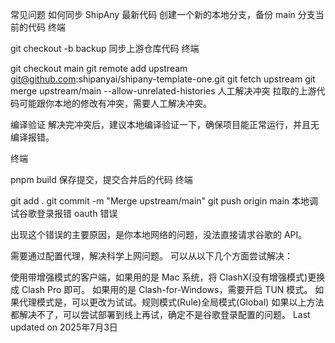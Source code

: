 常见问题
如何同步 ShipAny 最新代码
创建一个新的本地分支，备份 main 分支当前的代码
终端

git checkout -b backup
同步上游仓库代码
终端

git checkout main
git remote add upstream git@github.com:shipanyai/shipany-template-one.git
git fetch upstream
git merge upstream/main --allow-unrelated-histories
人工解决冲突
拉取的上游代码可能跟你本地的修改有冲突，需要人工解决冲突。

编译验证
解决完冲突后，建议本地编译验证一下，确保项目能正常运行，并且无编译报错。

终端

pnpm build
保存提交，提交合并后的代码
终端

git add .
git commit -m "Merge upstream/main"
git push origin main
本地调试谷歌登录报错
oauth 错误

出现这个错误的主要原因，是你本地网络的问题，没法直接请求谷歌的 API。

需要通过配置代理，解决科学上网问题。 可以从以下几个方面尝试解决：

使用带增强模式的客户端，如果用的是 Mac 系统，将 ClashX(没有增强模式)更换成 Clash Pro 即可。
如果用的是 Clash-for-Windows，需要开启 TUN 模式。
如果代理模式是，可以更改为试试。规则模式(Rule)全局模式(Global)
如果以上方法都解决不了，可以尝试部署到线上再试，确定不是谷歌登录配置的问题。
Last updated on 2025年7月3日